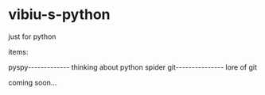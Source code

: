 # vibiu-s-python
just for python

items:

pyspy------------- thinking about python spider
git--------------- lore of git

coming soon...
